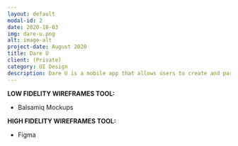 ```yaml
---
layout: default
modal-id: 2
date: 2020-10-03
img: dare-u.png
alt: image-alt
project-date: August 2020
title: Dare U
client: (Private)
category: UI Design
description: Dare U is a mobile app that allows users to create and participate in challenges all over the world.
---
```


**LOW FIDELITY WIREFRAMES TOOL:**
- Balsamiq Mockups

**HIGH FIDELITY WIREFRAMES TOOL:**
- Figma

